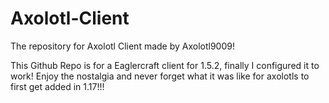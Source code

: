 # Axolotl-Client
The repository for Axolotl Client made by Axolotl9009!

This Github Repo is for a Eaglercraft client for 1.5.2, finally I configured it to work! Enjoy the nostalgia and never forget
what it was like for axolotls to first get added in 1.17!!!
